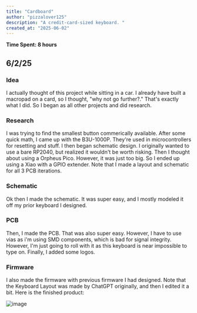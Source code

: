 ```yaml
---
title: "Cardboard"
author: "pizzalover125"
description: "A credit-card-sized keyboard. "
created_at: "2025-06-02"
---
```

**Time Spent: 8 hours**

## 6/2/25
### Idea
I actually thought of this project while sitting in a car. I already have built a macropad on a card, so I thought, "why not go further?." That's exactly what I did. So I began as all other projects and did research. 

### Research
I was trying to find the smallest button commerically available. After some quick math, I came up with the B3U-1000P. They're used in microcontrollers for resetting and stuff. I then began schematic design. I originally wanted to use a bare RP2040, but realized it wouldn't be worth risking. Then I thought about using a Orpheus Pico. However, it was just too big. So I ended up using a Xiao with a GPIO extender. Note that I made a layout and schematic for all 3 PCB iterations. 

### Schematic
Ok then I made the schematic. It was super easy, and I mostly modeled it off my prior keyboard I designed. 

### PCB
Then, I made the PCB. That was also super easy. However, I have to use vias as i'm using SMD components, which is bad for signal integrity. However, I'm just going to roll with it as this keyboard is near impossible to type on. Finally, I added some logos. 

### Firmware
I also made the firmware with previous firmware I had designed. Note that the Keyboard Layout was made by ChatGPT originally, and then I edited it a bit. Here is the finished product:

![image](https://github.com/user-attachments/assets/f2a174b7-7085-4089-a3dc-0c98b2d84c02)
